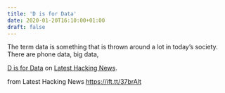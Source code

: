 ```yaml
---
title: 'D is for Data'
date: 2020-01-20T16:10:00+01:00
draft: false
---
```


The term data is something that is thrown around a lot in today’s society. There are phone data, big data,

[D is for Data](https://latesthackingnews.com/2020/01/20/d-is-for-data/) on [Latest Hacking News](https://latesthackingnews.com).

  
  
from Latest Hacking News https://ift.tt/37brAlt